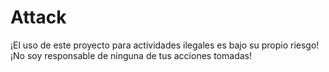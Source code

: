 # Attack

¡El uso de este proyecto para actividades ilegales es bajo su propio riesgo! ¡No soy responsable de ninguna de tus acciones tomadas!
